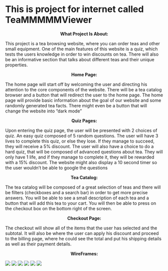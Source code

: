 # This is project for internet called TeaMMMMMViewer


<p align = "center"><b>What Project Is About:</b> </p>
<p>
  This project is a tea browsing website, where you can order teas and other small equipment. One of the main features of this website is a quiz, which tests the users knowledge in order to win discounts on tea. There will also be an informative section that talks about different teas and their unique properties. 
</p>

<p align = "center"><b>Home Page:</b> </p>
<p>
  The home page will start off by welcoming the user and directing his attention to the core components of the website. There will be a tea catalog browser and a button that will redirect the user to the home page. The home page will provide basic information about the goal of our website and some randomly generated tea facts. There might even be a button that will change the website into “dark mode”
</p>

<p align = "center"><b>Quiz Pages:</b> </p>
<p>
  Upon entering the quiz page, the user will be presented with 2 choices of quiz. An easy quiz composed of 5 random questions. The user will have 3 lives to complete this quiz, or else they lose. If they manage to succeed, they will receive a 5% discount. The user will also have a choice to do a hard quiz, that will be composed of advanced questions about tea. They will only have 1 life, and if they manage to complete it, they will be rewarded with a 15% discount. The website might also display a 10 second timer so the user wouldn’t be able to google the questions
</p>

<p align = "center"><b>Tea Catalog:</b> </p>
<p>
	The tea catalog will be composed of a great selection of teas and there will be filters (checkboxes and a search bar) in order to get more precise answers. You will be able to see a small description of each tea and a button that will add this tea to your cart. You will then be able to press on the checkout box on the bottom right of the screen.
</p>
 
<p align = "center"><b>Checkout Page:</b> </p>
<p>
  The checkout will show all of the items that the user has selected and the subtotal. It will also be where the user can apply his discount and proceed to the billing page, where he could see the total and put his shipping details as well as their payment details.
</p>

<p align = "center"><b>WireFrames:</b> </p>

![](ReadME/HomePage.png)
![](ReadME/QuizPage.png)
![](ReadME/QuizPages.png)
![](ReadME/CatalogPage.png)
![](ReadME/CheckoutPage.png)
![](ReadME/BillingPage.png)




